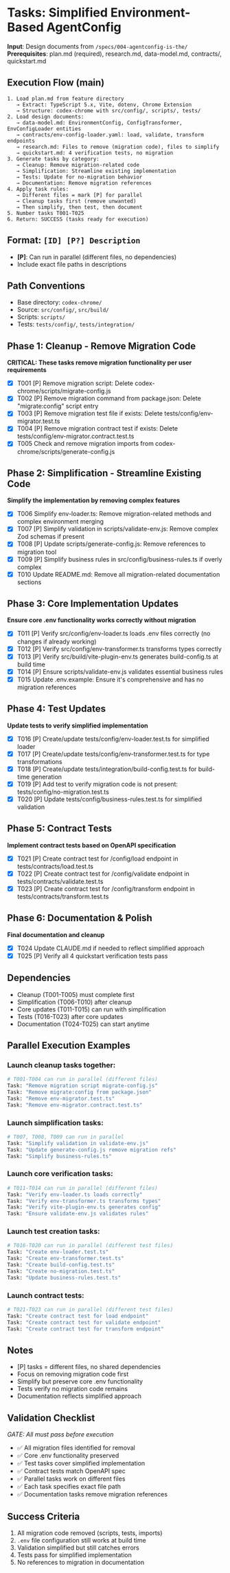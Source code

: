# Tasks: Simplified Environment-Based AgentConfig

**Input**: Design documents from `/specs/004-agentconfig-is-the/`
**Prerequisites**: plan.md (required), research.md, data-model.md, contracts/, quickstart.md

## Execution Flow (main)
```
1. Load plan.md from feature directory
   → Extract: TypeScript 5.x, Vite, dotenv, Chrome Extension
   → Structure: codex-chrome with src/config/, scripts/, tests/
2. Load design documents:
   → data-model.md: EnvironmentConfig, ConfigTransformer, EnvConfigLoader entities
   → contracts/env-config-loader.yaml: load, validate, transform endpoints
   → research.md: Files to remove (migration code), files to simplify
   → quickstart.md: 4 verification tests, no migration
3. Generate tasks by category:
   → Cleanup: Remove migration-related code
   → Simplification: Streamline existing implementation
   → Tests: Update for no-migration behavior
   → Documentation: Remove migration references
4. Apply task rules:
   → Different files = mark [P] for parallel
   → Cleanup tasks first (remove unwanted)
   → Then simplify, then test, then document
5. Number tasks T001-T025
6. Return: SUCCESS (tasks ready for execution)
```

## Format: `[ID] [P?] Description`
- **[P]**: Can run in parallel (different files, no dependencies)
- Include exact file paths in descriptions

## Path Conventions
- Base directory: `codex-chrome/`
- Source: `src/config/`, `src/build/`
- Scripts: `scripts/`
- Tests: `tests/config/`, `tests/integration/`

## Phase 1: Cleanup - Remove Migration Code
**CRITICAL: These tasks remove migration functionality per user requirements**

- [x] T001 [P] Remove migration script: Delete codex-chrome/scripts/migrate-config.js
- [x] T002 [P] Remove migration command from package.json: Delete "migrate:config" script entry
- [x] T003 [P] Remove migration test file if exists: Delete tests/config/env-migrator.test.ts
- [x] T004 [P] Remove migration contract test if exists: Delete tests/config/env-migrator.contract.test.ts
- [x] T005 Check and remove migration imports from codex-chrome/scripts/generate-config.js

## Phase 2: Simplification - Streamline Existing Code
**Simplify the implementation by removing complex features**

- [x] T006 Simplify env-loader.ts: Remove migration-related methods and complex environment merging
- [x] T007 [P] Simplify validation in scripts/validate-env.js: Remove complex Zod schemas if present
- [x] T008 [P] Update scripts/generate-config.js: Remove references to migration tool
- [x] T009 [P] Simplify business rules in src/config/business-rules.ts if overly complex
- [x] T010 Update README.md: Remove all migration-related documentation sections

## Phase 3: Core Implementation Updates
**Ensure core .env functionality works correctly without migration**

- [x] T011 [P] Verify src/config/env-loader.ts loads .env files correctly (no changes if already working)
- [x] T012 [P] Verify src/config/env-transformer.ts transforms types correctly
- [x] T013 [P] Verify src/build/vite-plugin-env.ts generates build-config.ts at build time
- [x] T014 [P] Ensure scripts/validate-env.js validates essential business rules
- [x] T015 Update .env.example: Ensure it's comprehensive and has no migration references

## Phase 4: Test Updates
**Update tests to verify simplified implementation**

- [x] T016 [P] Create/update tests/config/env-loader.test.ts for simplified loader
- [x] T017 [P] Create/update tests/config/env-transformer.test.ts for type transformations
- [x] T018 [P] Create/update tests/integration/build-config.test.ts for build-time generation
- [x] T019 [P] Add test to verify migration code is not present: tests/config/no-migration.test.ts
- [x] T020 [P] Update tests/config/business-rules.test.ts for simplified validation

## Phase 5: Contract Tests
**Implement contract tests based on OpenAPI specification**

- [x] T021 [P] Create contract test for /config/load endpoint in tests/contracts/load.test.ts
- [x] T022 [P] Create contract test for /config/validate endpoint in tests/contracts/validate.test.ts
- [x] T023 [P] Create contract test for /config/transform endpoint in tests/contracts/transform.test.ts

## Phase 6: Documentation & Polish
**Final documentation and cleanup**

- [x] T024 Update CLAUDE.md if needed to reflect simplified approach
- [x] T025 [P] Verify all 4 quickstart verification tests pass

## Dependencies
- Cleanup (T001-T005) must complete first
- Simplification (T006-T010) after cleanup
- Core updates (T011-T015) can run with simplification
- Tests (T016-T023) after core updates
- Documentation (T024-T025) can start anytime

## Parallel Execution Examples

### Launch cleanup tasks together:
```bash
# T001-T004 can run in parallel (different files)
Task: "Remove migration script migrate-config.js"
Task: "Remove migrate:config from package.json"
Task: "Remove env-migrator.test.ts"
Task: "Remove env-migrator.contract.test.ts"
```

### Launch simplification tasks:
```bash
# T007, T008, T009 can run in parallel
Task: "Simplify validation in validate-env.js"
Task: "Update generate-config.js remove migration refs"
Task: "Simplify business-rules.ts"
```

### Launch core verification tasks:
```bash
# T011-T014 can run in parallel (different files)
Task: "Verify env-loader.ts loads correctly"
Task: "Verify env-transformer.ts transforms types"
Task: "Verify vite-plugin-env.ts generates config"
Task: "Ensure validate-env.js validates rules"
```

### Launch test creation tasks:
```bash
# T016-T020 can run in parallel (different test files)
Task: "Create env-loader.test.ts"
Task: "Create env-transformer.test.ts"
Task: "Create build-config.test.ts"
Task: "Create no-migration.test.ts"
Task: "Update business-rules.test.ts"
```

### Launch contract tests:
```bash
# T021-T023 can run in parallel (different test files)
Task: "Create contract test for load endpoint"
Task: "Create contract test for validate endpoint"
Task: "Create contract test for transform endpoint"
```

## Notes
- [P] tasks = different files, no shared dependencies
- Focus on removing migration code first
- Simplify but preserve core .env functionality
- Tests verify no migration code remains
- Documentation reflects simplified approach

## Validation Checklist
*GATE: All must pass before execution*

- ✅ All migration files identified for removal
- ✅ Core .env functionality preserved
- ✅ Test tasks cover simplified implementation
- ✅ Contract tests match OpenAPI spec
- ✅ Parallel tasks work on different files
- ✅ Each task specifies exact file path
- ✅ Documentation tasks remove migration references

## Success Criteria
1. All migration code removed (scripts, tests, imports)
2. `.env` file configuration still works at build time
3. Validation simplified but still catches errors
4. Tests pass for simplified implementation
5. No references to migration in documentation